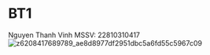 # BT1
Nguyen Thanh Vinh
MSSV: 22810310417
![z6208417689789_ae8d8977df2951dbc5a6fd55c5967c09](https://github.com/user-attachments/assets/76453c94-541d-4e7a-b00c-ed9df1a09e96)
